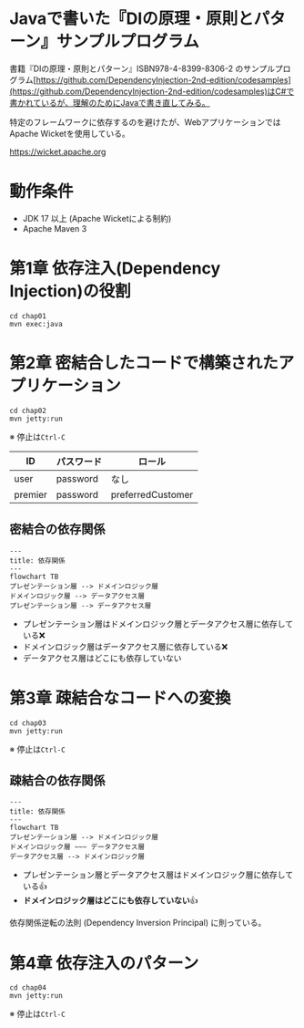 Javaで書いた『DIの原理・原則とパターン』サンプルプログラム
====

書籍『DIの原理・原則とパターン』ISBN978-4-8399-8306-2 のサンプルプログラム[https://github.com/DependencyInjection-2nd-edition/codesamples](https://github.com/DependencyInjection-2nd-edition/codesamples)はC#で書かれているが、理解のためにJavaで書き直してみる。

特定のフレームワークに依存するのを避けたが、WebアプリケーションではApache Wicketを使用している。

https://wicket.apache.org

# 動作条件

- JDK 17 以上 (Apache Wicketによる制約)
- Apache Maven 3

# 第1章 依存注入(Dependency Injection)の役割

```shell
cd chap01
mvn exec:java
```

# 第2章 密結合したコードで構築されたアプリケーション

```shell
cd chap02
mvn jetty:run
```

※ 停止は```Ctrl-C```

|ID | パスワード | ロール|
----|------------|--------
|user|password|なし|
|premier|password|preferredCustomer|

## 密結合の依存関係

```mermaid
---
title: 依存関係
---
flowchart TB
プレゼンテーション層 --> ドメインロジック層
ドメインロジック層 --> データアクセス層
プレゼンテーション層 --> データアクセス層
```

- プレゼンテーション層はドメインロジック層とデータアクセス層に依存している❌
- ドメインロジック層はデータアクセス層に依存している❌
- データアクセス層はどこにも依存していない

# 第3章 疎結合なコードへの変換

```shell
cd chap03
mvn jetty:run
```

※ 停止は```Ctrl-C```

## 疎結合の依存関係

```mermaid
---
title: 依存関係
---
flowchart TB
プレゼンテーション層 --> ドメインロジック層
ドメインロジック層 ~~~ データアクセス層
データアクセス層 --> ドメインロジック層
```

- プレゼンテーション層とデータアクセス層はドメインロジック層に依存している👍
- **ドメインロジック層はどこにも依存していない**👍

依存関係逆転の法則 (Dependency Inversion Principal) に則っている。

# 第4章 依存注入のパターン
```shell
cd chap04
mvn jetty:run
```

※ 停止は```Ctrl-C```

